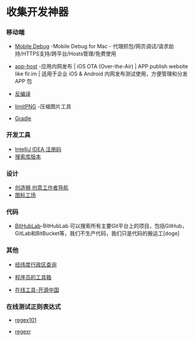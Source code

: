 # 收集开发神器

### 移动端
- [Mobile Debug](https://www.jscompress.cn/Mac/mobile-debug.shtml) -Mobile Debug for Mac - 代理抓包/网页调试/请求劫持/HTTPS支持/跨平台/Hosts管理/免费使用

- [app-host](https://github.com/pluosi/app-host) -应用内网发布 | iOS OTA (Over-the-Air) | APP publish website like fir.im | 适用于企业 iOS & Android 内网发布测试使用，方便管理和分发 APP 包

- [反编译](https://github.com/Jermic/Android-Crack-Tool)

- [limitPNG](http://nullice.com/limitPNG/) -压缩图片工具

- [Gradle](http://services.gradle.org/distributions/)

### 开发工具
- [IntelliJ IDEA 注册码](http://idea.lanyus.com/)
- [搜索库版本](https://search.maven.org/)

### 设计
- [创造狮 创意工作者导航](http://www.chuangzaoshi.com/)
- [图标工场](https://icon.wuruihong.com/)

### 代码
- [BitHubLab](https://bithublab.org/)-BitHubLab 可以搜索所有主要Git平台上的项目，包括GitHub，GitLab和BitBucket等，我们不生产代码，我们只是代码的搬运工[doge] ​​​​

### 其他
- [经纬度行政区查询](http://jwd.funnyapi.com/#/index)

- [程序员的工具箱](https://tool.lu/)

- [在线工具-开源中国](http://tool.oschina.net/)

### 在线测试正则表达式
- [regex101](https://regex101.com/)

- [regexr](https://regexr.com/)
